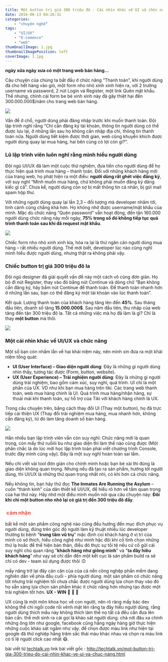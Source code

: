 ```yaml
---
title: Một button trị giá 300 triệu đô - Cái nhìn khác về UI và chức năng
date: 2016-06-13 04:26:31
categories: 
	- "chuyện nghề"
tags:
	- "UI/UX"
	- "E-comence"
	- "web"
thumbnailImage: 1.jpg 
thumbnailImagePosition: left
coverImage: 1.jpg
---
```


 **ngày xửa ngày xưa có một trang web bán hàng...**
 
Câu chuyện của chúng ta bắt đầu ở chức năng “Thanh toán”, khi người dùng đã cho hết hàng vào giỏ, một form nho nhỏ xinh xinh hiện ra, với 2 trường username và password, 2 nút Login và Register, một link Quên mật khẩu. Thế nhưng, chính cái form be bé xinh xinh này đã gây thiệt hại đến 300.000.000$/năm cho trang web bán hàng.
<!--more-->

![ ](2.jpg)

Vấn đề ở chỗ, người dùng phải đăng nhập trước khi muốn thanh toán. Đội lập trình nghĩ rằng “Chỉ cần đăng ký tài khoản, thông tin người dùng có thể được lưu lại, ở những lần sau họ không cần nhập địa chỉ, thông tin thanh toán nữa. Người dùng tiết kiệm được thời gian, web cũng khuyến khích được người dùng quay lại mua hàng, hai bên cùng có lợi còn gì?”.


### Lũ lập trình viên luôn nghĩ rằng mình hiểu người dùng

Đội ngũ UI/UX đã làm một cuộc thử nghiệm, đưa tiền cho người dùng để họ thực hiện quá trình mua hàng – thanh toán. Đối với những khách hàng mới của trang web, họ phát hiện ra một điều: **người dùng rất ghét việc đăng ký**, với suy nghĩ “Mình muốn mua hàng, chứ không phải muốn đăng ký đăng kiếc gì cả”. Chưa kể, người dùng còn sợ bị mất thông tin cá nhân, bị gửi mail spam hộp thư.

Với những người dùng quay lại lần 2,3 – đối tượng mà developer nhắm tới, tình cảnh cũng chẳng khá hơn. Họ không nhớ được username/mật khẩu của mình. Mặc dù chức năng “Quên password” vẫn hoạt động, đến tận 160.000 người dùng chức năng này mỗi ngày, **75% trong số đó không tiếp tục quá trình thanh toán sau khi đã request mật khẩu**.

![ ](3.jpg)

Chiếc form nho nhỏ xinh xinh kia, hóa ra lại là thứ ngăn cản người dùng mua hàng – rất nhiều người dùng. Thế mới biết, developer lúc nào cũng nghĩ mình hiểu được người dùng, nhưng thật ra không phải vậy.

### Chiếc button trị giá 300 triệu đô la

Đội ngũ designer đã giải quyết vấn đề này một cách vô cùng đơn giản. Họ bỏ đi nút Register, thay vào đó bằng nút Continue và dòng chữ “Bạn không cần đăng ký, hãy bấm nút Continue để thanh toán. Để thanh toán nhanh hơn ở những lần sau, bạn có thể đăng ký một tài khoản vào lúc thanh toán”.

Kết quả: Lượng thanh toán của khách hàng tăng lên đến **45%**. Sau tháng đầu tiên, doanh số tăng **15.000.000$**. Sau năm đầu tiên, thu nhập của web tăng đến tận 300 triệu đô la. Tất cả những việc mà họ đã làm là gì? Chỉ là thay **một button** mà thôi.

![ ](4.jpg)

### Một cái nhìn khác về UI/UX và chức năng

Một số bạn còn nhầm lẫn về hai khái niệm này, nên mình xin đưa ra một khái niệm tổng quát:

- **UI (User Interface) – Giao diện người dùng**: Đây là những gì người dùng nhìn thấy, tương tác được (Form, button, website).
- **UX (User Experience) – Trải nghiệm người dùng**: Đây là những gì người dùng trải nghiệm, bao gồm cảm xúc, suy nghĩ, quá trình. UI chỉ là một phần của UX. VD như khi bạn mua hàng trên tiki. Các trang web thanh toán, web mua hàng chính là UI. Quá trình mua hàng/nhận hàng, sự thoải mái khi thanh toán, sự hỗ trợ của Tiki với khách hàng chính là UX.

Trong câu chuyện trên, bằng cách thay đổi UI (Thay một button), họ đã trực tiếp cải thiện UX (Thay đổi trải nghiệm mua hàng, mua nhanh hơn, không cần đăng ký), từ đó làm tăng doanh số bán hàng.

![ ](5.jpg)

Hẳn nhiều bạn lập trình viên vẫn còn suy nghĩ: Chức năng mới là quan trọng, còn mấy thứ ruồiiii bu như giao diện thì làm thế nào cũng được (Một phần chắc là do lúc mới học lập trình toàn phải viết chương trình Console, trước đây mình cũng vậy). Đây là một suy nghĩ hoàn toàn sai lầm.

Nếu chỉ viết vài tool đơn giản cho chính mình hoặc bạn bè xài thì đúng là giao diện không quan trọng. Nhưng nếu đã tạo ra sản phẩm, hướng tới người dùng, thì UI/UX là những thứ quan trọng nhất nhì, có khi hơn cả chức năng.

Nếu không tin, bạn hãy thử đọc **The Inmates Are Running the Asylum** – cuốn “thánh kinh” của dân thiết kế UI/UX, để hiểu rõ hơn về tầm quan trọng của hai thứ này. Hãy nhớ một điều mình muốn nói qua câu chuyện này: **Đôi khi chỉ một button nho nhỏ lại có giá trị đến 300 triệu đô đấy**.

<h3 style="color:  #e74c3c"><i class="fa fa-heart"></i>&nbsp;cảm nhận</h3>

bất kể một sản phẩm công nghệ nào cũng đều hướng đến mục đích phục vụ người dùng, đứng trên góc độ người làm kỹ thuật nhiều lúc developer thường bị bệnh "**trung tâm vũ trụ**" mặc định coi khách hàng ở vị trí của mình có sở thích, hiểu công nghệ như mình hặc đôi khi cố tình chọn những thứ lạ hoắc để thể hiện bản thân, điều đó thực sự tồi tệ nếu cứ cố gữi cái suy nghĩ chủ quan răng "**khách hàng như giông mình**" và "**ta đây hiêu khách hàng**" như vạy sẽ chỉ dẫn đến một kết cục là sản phẩm build ra sẻ chỉ có dev - team sử dụng được thôi :D

mấy năng trở lại đây cán cân của của cả nền công nghệp phần mềm dang nghiên dần về phía đầu cuối - phía người dùng. một sản phẩm có chức năng tốt nhưng trải nghiệm tồi  chưa chắc được người dùng lựa chọn thay vào đó họ sẵn sàng lựa chọn sản phẩm khác ít chức năng hơn nhưng tạo được một trải nghiệm tốt hơn. **UX - WIN** :cherry_blossom: :sunflower: :bouquet:

UX cũng là một môn khoa học về con người, nên rõ ràng mấy bác dev không thể chỉ ngồi code rồi vênh mặt lên rằng ta đây hiểu người dùng, rằng người dùng thích mầu này không thích làm thế nọ tất cả đểu cần đưa lên bàn cần. thể mới sinh ra cái gọi là khảo sát người dùng. chả nới đâu xa chính những ông lớn như google, facebook cũng hằng ngày hàng giờ  thực hiện những cuộc khảo sát ngầm như vậy. để chọn được màu link như hiện tại google đã thử nghiệp hằng trăm sắc thái màu khác nhau và chọn ra màu link có tỉ lệ người click cao nhất :mask:. 
 
 
bài viết từ [techtalk.vn](http://techtalk.vn) 
link bài viết gốc : http://techtalk.vn/mot-button-tri-gia-300-trieu-do-cai-nhin-khac-ve-ui-va-chuc-nang.html
